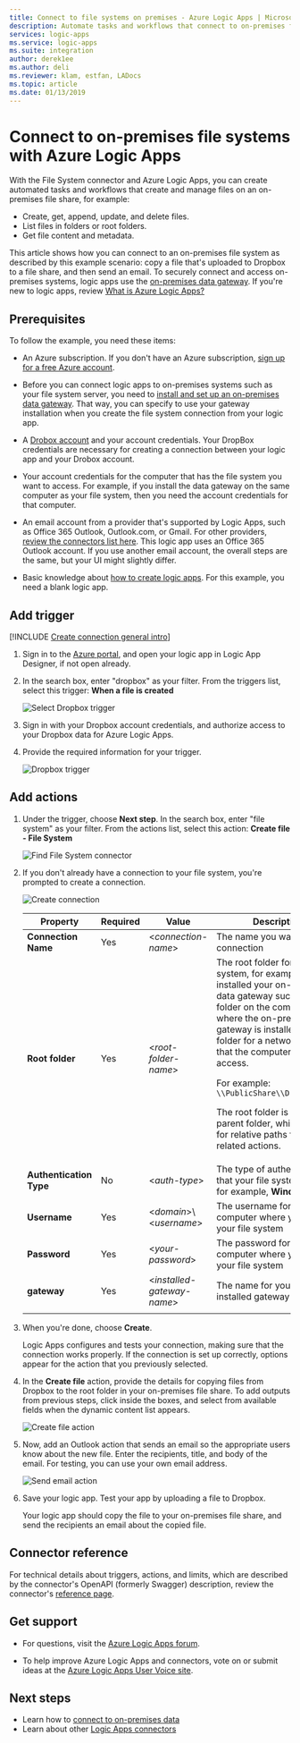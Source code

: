 ```yaml
---
title: Connect to file systems on premises - Azure Logic Apps | Microsoft Docs
description: Automate tasks and workflows that connect to on-premises file systems with the File System connector through the on-premises data gateway in Azure Logic Apps
services: logic-apps
ms.service: logic-apps
ms.suite: integration
author: derek1ee
ms.author: deli
ms.reviewer: klam, estfan, LADocs
ms.topic: article
ms.date: 01/13/2019
---
```


# Connect to on-premises file systems with Azure Logic Apps

With the File System connector and Azure Logic Apps, 
you can create automated tasks and workflows that 
create and manage files on an on-premises file share, 
for example:  

- Create, get, append, update, and delete files.
- List files in folders or root folders.
- Get file content and metadata.

This article shows how you can connect to an on-premises 
file system as described by this example scenario: 
copy a file that's uploaded to Dropbox to a file share, 
and then send an email. To securely connect and access on-premises systems, 
logic apps use the [on-premises data gateway](../logic-apps/logic-apps-gateway-connection.md). 
If you're new to logic apps, review [What is Azure Logic Apps?](../logic-apps/logic-apps-overview.md)

## Prerequisites

To follow the example, you need these items:

* An Azure subscription. If you don't have an Azure subscription, 
<a href="https://azure.microsoft.com/free/" target="_blank">sign up for a free Azure account</a>. 

* Before you can connect logic apps to on-premises 
systems such as your file system server, you need to 
[install and set up an on-premises data gateway](../logic-apps/logic-apps-gateway-install.md). 
That way, you can specify to use your gateway installation 
when you create the file system connection from your logic app.

* A [Drobox account](https://www.dropbox.com/) 
and your account credentials. Your DropBox 
credentials are necessary for creating a 
connection between your logic app and your Drobox account. 

* Your account credentials for the computer 
that has the file system you want to access. 
For example, if you install the data gateway on 
the same computer as your file system, 
then you need the account credentials for that computer. 

* An email account from a provider that's supported by Logic Apps, 
such as Office 365 Outlook, Outlook.com, or Gmail. For other providers, 
[review the connectors list here](https://docs.microsoft.com/connectors/). 
This logic app uses an Office 365 Outlook account. If you use another email account, 
the overall steps are the same, but your UI might slightly differ. 

* Basic knowledge about [how to create logic apps](../logic-apps/quickstart-create-first-logic-app-workflow.md). 
For this example, you need a blank logic app.

## Add trigger

[!INCLUDE [Create connection general intro](../../includes/connectors-create-connection-general-intro.md)]

1. Sign in to the [Azure portal](https://portal.azure.com), 
and open your logic app in Logic App Designer, if not open already.

1. In the search box, enter "dropbox" as your filter. 
From the triggers list, select this trigger: 
**When a file is created** 

   ![Select Dropbox trigger](media/logic-apps-using-file-connector/select-dropbox-trigger.png)

1. Sign in with your Dropbox account credentials, 
and authorize access to your Dropbox data for Azure Logic Apps. 

1. Provide the required information for your trigger.

   ![Dropbox trigger](media/logic-apps-using-file-connector/dropbox-trigger.png)

## Add actions

1. Under the trigger, choose **Next step**. 
In the search box, enter "file system" as your filter. 
From the actions list, select this action: 
**Create file - File System**

   ![Find File System connector](media/logic-apps-using-file-connector/find-file-system-action.png)

1. If you don't already have a connection to your file system, 
you're prompted to create a connection.

   ![Create connection](media/logic-apps-using-file-connector/file-system-connection.png)

   | Property | Required | Value | Description | 
   | -------- | -------- | ----- | ----------- | 
   | **Connection Name** | Yes | <*connection-name*> | The name you want for your connection | 
   | **Root folder** | Yes | <*root-folder-name*> | The root folder for your file system, for example, if you installed your on-premises data gateway  such as a local folder on the computer where the on-premises data gateway is installed, or the folder for a network share that the computer can access. <p>For example: `\\PublicShare\\DropboxFiles` <p>The root folder is the main parent folder, which is used for relative paths for all file-related actions. | 
   | **Authentication Type** | No | <*auth-type*> | The type of authentication that your file system uses, for example, **Windows** | 
   | **Username** | Yes | <*domain*>\\<*username*> | The username for the computer where you have your file system | 
   | **Password** | Yes | <*your-password*> | The password for the computer where you have your file system | 
   | **gateway** | Yes | <*installed-gateway-name*> | The name for your previously installed gateway | 
   ||| 

1. When you're done, choose **Create**. 

   Logic Apps configures and tests your connection, 
   making sure that the connection works properly. 
   If the connection is set up correctly, 
   options appear for the action that you previously selected. 

1. In the **Create file** action, provide the details
for copying files from Dropbox to the root folder in your 
on-premises file share. To add outputs from previous steps, 
click inside the boxes, and select from available fields 
when the dynamic content list appears.

   ![Create file action](media/logic-apps-using-file-connector/create-file-filled.png)

1. Now, add an Outlook action that sends an email 
so the appropriate users know about the new file. 
Enter the recipients, title, and body of the email. 
For testing, you can use your own email address.

   ![Send email action](media/logic-apps-using-file-connector/send-email.png)

1. Save your logic app. Test your app by uploading a file to Dropbox. 

   Your logic app should copy the file to your on-premises file share, 
   and send the recipients an email about the copied file.

## Connector reference

For technical details about triggers, actions, and limits, which are 
described by the connector's OpenAPI (formerly Swagger) description, 
review the connector's [reference page](/connectors/fileconnector/).

## Get support

* For questions, visit the 
[Azure Logic Apps forum](https://social.msdn.microsoft.com/Forums/en-US/home?forum=azurelogicapps).

* To help improve Azure Logic Apps and connectors, vote on or submit ideas at the 
[Azure Logic Apps User Voice site](https://aka.ms/logicapps-wish).

## Next steps

* Learn how to [connect to on-premises data](../logic-apps/logic-apps-gateway-connection.md) 
* Learn about other [Logic Apps connectors](../connectors/apis-list.md)
